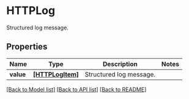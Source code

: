 # HTTPLog

Structured log message.

## Properties
Name | Type | Description | Notes
------------ | ------------- | ------------- | -------------
**value** | [**[HTTPLogItem]**](HTTPLogItem.md) | Structured log message. | 

[[Back to Model list]](README.md#documentation-for-models) [[Back to API list]](README.md#documentation-for-api-endpoints) [[Back to README]](README.md)


